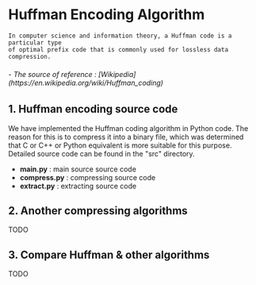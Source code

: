 # Huffman Encoding Algorithm

```
In computer science and information theory, a Huffman code is a particular type 
of optimal prefix code that is commonly used for lossless data compression.
```
 <H6>   - The source of reference : [Wikipedia](https://en.wikipedia.org/wiki/Huffman_coding)<H6>

## 1. Huffman encoding source code
 We have implemented the Huffman coding algorithm in Python code. The reason for this is to compress it into a binary file, which was determined that C or C++ or Python equivalent is more suitable for this purpose. Detailed source code can be found in the "src" directory.
 
- **main.py** : main source source code
- **compress.py** : compressing source code
- **extract.py** : extracting source code

## 2. Another compressing algorithms
TODO

## 3. Compare Huffman & other algorithms
TODO
